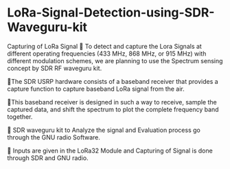 # LoRa-Signal-Detection-using-SDR-Waveguru-kit
Capturing of LoRa Signal
📌 To detect and capture the Lora Signals at different operating frequencies (433 MHz, 868 MHz, or 915 MHz) with different modulation schemes, we are planning to use the Spectrum sensing concept by SDR RF waveguru kit. 

📌The SDR USRP hardware consists of a baseband receiver that provides a capture function to capture baseband LoRa signal from the air. 

📌This baseband receiver is designed in such a way to receive, sample the captured data, and shift the spectrum to plot the complete frequency band together.

📌 SDR waveguru kit to Analyze the signal and Evaluation process go through the GNU radio Software.

📌 Inputs are given in the LoRa32 Module and Capturing of Signal is done through SDR and GNU radio.
